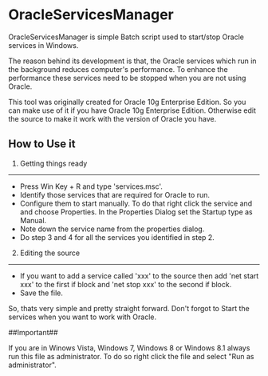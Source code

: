 OracleServicesManager
=====================

OracleServicesManager is simple Batch script used to start/stop Oracle services in Windows.

The reason behind its development is that, the Oracle services which run in the background 
reduces computer's performance. To enhance the performance these services need to be stopped 
when you are not using Oracle.

This tool was originally created for Oracle 10g Enterprise Edition. So you can make use of it if you have Oracle 10g Enterprise Edition. Otherwise edit the source to make it work with the version of Oracle you have.

How to Use it
-------------
1. Getting things ready
------------------------
* Press Win Key + R and type 'services.msc'.
* Identify those services that are required for Oracle to run.
* Configure them to start manually. To do that right click the service and and choose Properties. In the Properties Dialog set the Startup type as Manual.
* Note down the service name from the properties dialog.
* Do step 3 and 4 for all the services you identified in step 2.

2. Editing the source
---------------------
* If you want to add a service called 'xxx' to the source then add 'net start xxx' to the first if block and 
	'net stop xxx' to the second if block.
* Save the file.

So, thats very simple and pretty straight forward. Don't forgot to Start the services when you want to work with Oracle. 

##Important##

If you are in Winows Vista, Windows 7, Windows 8 or Windows 8.1 always run this file as administrator. To do so right click the file and select "Run as administrator".

